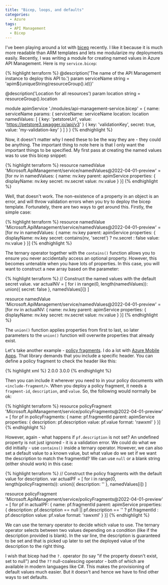 ```yaml
---
title: "Bicep, loops, and defaults"
categories:
  - Azure
tags:
  - API Management
  - Bicep
---
```


I've been playing around a lot with [bicep](https://learn.microsoft.com/azure/azure-resource-manager/bicep/overview) recently.  I like it because it is much more readable than ARM templates and lets me modularize my deployments easily.  Recently, I was writing a module for creating named values in Azure API Management.  Here is my `service.bicep`:

{% highlight terraform %}
@description('The name of the API Management instance to deploy this API to.')
param serviceName string = 'apim${uniqueString(resourceGroup().id)}'

@description('Location for all resources')
param location string = resourceGroup().location

module apimService './modules/api-management-service.bicep' = {
  name: serviceName
  params: {
    serviceName: serviceName
    location: location
    namedValues: [
      { key: 'petstoreUrl', value: 'https://petstore3.swagger.io/api/v3' }
      { key: 'validationKey', secret: true, value: 'my-validation-key' }
    ]
  }
}
{% endhighlight %}

Now, it doesn't matter why I need these to be the way they are - they could be anything.  The important thing to note here is that I only want the important things to be specified.  My first pass at creating the named values was to use this bicep snippet:

{% highlight terraform %}
resource namedValue 'Microsoft.ApiManagement/service/namedValues@2022-04-01-preview' = [for nv in namedValues: {
  name: nv.key
  parent: apimService
  properties: {
    displayName: nv.key
    secret: nv.secret
    value: nv.value
  }
}]
{% endhighlight %}

Well, that doesn't work.  The non-existence of a property in an object is an error, and will throw validation errors when you try to deploy the bicep template. Fortunately, there are two ways to get around this.  Firstly, the simple case:

{% highlight terraform %}
resource namedValue 'Microsoft.ApiManagement/service/namedValues@2022-04-01-preview' = [for nv in namedValues: {
  name: nv.key
  parent: apimService
  properties: {
    displayName: nv.key
    secret: contains(nv, 'secret') ? nv.secret : false
    value: nv.value
  }
}]
{% endhighlight %}

The ternary operator together with the `contains()` function allows you to ensure you never accidentally access an optional property.  However, this becomes untenable when you have lots of properties.  In this case, you will want to construct a new array based on the parameter:

{% highlight terraform %}
// Construct the named values with the default secret value.
var actualNV = [ for i in range(0, length(namedValues)): union({ secret: false }, namedValues[i]) ]

resource namedValue 'Microsoft.ApiManagement/service/namedValues@2022-04-01-preview' = [for nv in actualNV: {
  name: nv.key
  parent: apimService
  properties: {
    displayName: nv.key
    secret: nv.secret
    value: nv.value
  }
}]
{% endhighlight %}

The `union()` function applies properties from first to last, so later parameters to the `union()` function will overwrite properties that already exist.  

Let's take another example - [policy fragments](https://learn.microsoft.com/azure/api-management/policy-fragments).  I do a lot with [Azure Mobile Apps](https://github.com/azure/azure-mobile-apps).  That library demands that you include a specific header.  You can define a policy fragment to check the header like this:

{% highlight xml %}
<fragment>
    <check-header name="zumo-api-version" failed-check-httpcde="400" failed-check-error-message="Bad Request" ignore-case="true">
        <value>2.0.0</value>
        <value>3.0.0</value>
    </check-header>
</fragment>
{% endhighlight %}

Then you can include it wherever you need to in your policy documents with `<include-fragment/>`.  When you deploy a policy fragment, it needs a `fragment-id`, `description`, and `value`.  So, the following would normally be ok:

{% highlight terraform %}
resource policyFragment 'Microsoft.ApiManagement/service/policyFragments@2022-04-01-preview' = [ for pf in policyFragments: {
  name: pf.fragmentId
  parent: apimService
  properties: {
    description: pf.description
    value: pf.value
    format: 'rawxml'
  }
}]
{% endhighlight %}

However, again - what happens if `pf.description` is not set?  An undefined property is not just ignored - it is a validation error.  We could do what we did initially - use `contains()` inside a ternary operator.  However, we can also set a default value to a known value, but what value do we set if we want the description to match the fragmentId?  We can use `null` or a blank string (either should work) in this case:

{% highlight terraform %}
// Construct the policy fragments with the default value for description.
var actualPF = [ for i in range(0, length(policyFragments)): union({ description: '' }, namedValues[i]) ]

resource policyFragment 'Microsoft.ApiManagement/service/policyFragments@2022-04-01-preview' = [ for pf in actualPF: {
  name: pf.fragmentId
  parent: apimService
  properties: {
    description: pf.description == null || pf.description == '' ? pf.fragmentId : pf.description
    value: pf.value
    format: 'rawxml'
  }
}]
{% endhighlight %}

We can use the ternary operator to decide which value to use.  The ternary operator selects between two values depending on a condition (like if the description provided is blank).  In the var line, the description is guaranteed to be set and that is picked up later to set the deployed value of the description to the right thing.

I wish that bicep had the `?.` operator (to say "if the property doesn't exist, set to null") and the `??` null-coalescing operator - both of which are available in modern languages like C#.  This makes the provisioning of default values much easier.  But it doesn't and hence we have to find other ways to set defaults.

